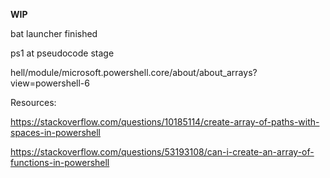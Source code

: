 **WIP**

bat launcher finished

ps1 at pseudocode stage

hell/module/microsoft.powershell.core/about/about_arrays?view=powershell-6

Resources:

https://stackoverflow.com/questions/10185114/create-array-of-paths-with-spaces-in-powershell

https://stackoverflow.com/questions/53193108/can-i-create-an-array-of-functions-in-powershell
